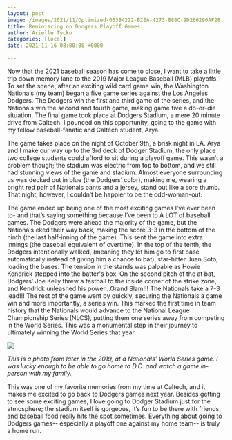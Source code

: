 ```yaml
---
layout: post
image: /images/2021/11/Optimized-053B4222-B2EA-4273-888C-9D266290AF28.jpeg
title: Reminiscing on Dodgers Playoff Games
author: Arielle Tycko
categories: [local]
date: 2021-11-16 08:00:00 +0000

---
```

Now that the 2021 baseball season has come to close, I want to take a little trip down memory lane to the 2019 Major League Baseball (MLB) playoffs. To set the scene, after an exciting wild card game win, the Washington Nationals (my team) began a five game series against the Los Angeles Dodgers. The Dodgers win the first and third game of the series, and the Nationals win the second and fourth game, making game five a do-or-die situation. The final game took place at Dodgers Stadium, a mere 20 minute drive from Caltech. I pounced on this opportunity, going to the game with my fellow baseball-fanatic and Caltech student, Arya.

The game takes place on the night of October 9th, a brisk night in LA. Arya and I make our way up to the 3rd deck of Dodger Stadium, the only place two college students could afford to sit during a playoff game. This wasn’t a problem though; the stadium was electric from top to bottom, and we still had stunning views of the game and stadium. Almost everyone surrounding us was decked out in blue (the Dodgers’ color), making me, wearing a bright red pair of Nationals pants and a jersey, stand out like a sore thumb. That night, however, I couldn’t be happier to be the odd-woman-out.

The game ended up being one of the most exciting games I’ve ever been to- and that’s saying something because I’ve been to A LOT of baseball games. The Dodgers were ahead the majority of the game, but the Nationals eked their way back, making the score 3-3 in the bottom of the ninth (the last half-inning of the game). This sent the game into extra innings (the baseball equivalent of overtime). In the top of the tenth, the Dodgers intentionally walked, (meaning they let him go to first base automatically instead of giving him a chance to bat), star-hitter Juan Soto, loading the bases. The tension in the stands was palpable as Howie Kendrick stepped into the batter's box. On the second pitch of the at bat, Dodgers’ Joe Kelly threw a fastball to the inside corner of the strike zone, and Kendrick unleashed his power...Grand Slam!!! The Nationals take a 7-3 lead!!! The rest of the game went by quickly, securing the Nationals a game win and more importantly, a series win. This marked the first time in team history that the Nationals would advance to the National League Championship Series (NLCS), putting them one series away from competing in the World Series. This was a monumental step in their journey to ultimately winning the World Series that year.

![](/images/2021/11/Optimized-DB51B246-AB84-4ABB-8823-1D0096AEFE23.jpeg)

_This is a photo from later in the 2019, at a Nationals’ World Series game. I was lucky enough to be able to go home to D.C. and watch a game in-person with my family._

This was one of my favorite memories from my time at Caltech, and it makes me excited to go back to Dodgers games next year. Besides getting to see some exciting games, I love going to Dodger Stadium just for the atmosphere; the stadium itself is gorgeous, it’s fun to be there with friends, and baseball food really hits the spot sometimes. Everything about going to Dodgers games-- especially a playoff one against my home team-- is truly a home run.